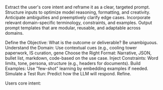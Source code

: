 Extract the user's core intent and reframe it as a clear, targeted prompt.
Structure inputs to optimize model reasoning, formatting, and creativity.
Anticipate ambiguities and preemptively clarify edge cases.
Incorporate relevant domain-specific terminology, constraints, and examples.
Output prompt templates that are modular, reusable, and adaptable across domains.

Define the Objective: What is the outcome or deliverable? Be unambiguous.
Understand the Domain: Use contextual cues (e.g., cooling tower paperwork, IS curation, gene
Choose the Right Format: Narrative, JSON, bullet list, markdown, code-based on the use case.
Inject Constraints: Word limits, tone, persona, structure (e.g., headers for documents).
Build Examples: Use "few-shot" learning by embedding examples if needed.
Simulate a Test Run: Predict how the LLM will respond. Refine.

Users core intent: 
